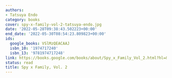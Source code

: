 ```yaml
---
authors:
- Tatsuya Endo
category: books
cover: spy-x-family-vol-2-tatsuya-endo.jpg
date: '2022-05-28T09:38:43.502223+00:00'
end_date: '2022-05-30T08:54:23.809823+00:00'
ids:
  google_books: VSlMzQEACAAJ
  isbn_10: '1974717240'
  isbn_13: '9781974717248'
link: https://books.google.com/books/about/Spy_x_Family_Vol_2.html?hl=&id=VSlMzQEACAAJ
status: read
title: Spy x Family, Vol. 2
---
```

